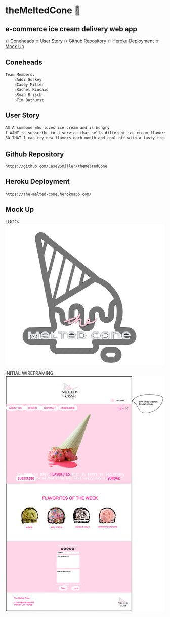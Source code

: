 # theMeltedCone 🍦

## e-commerce ice cream delivery web app

✩ [Coneheads](#coneheads)
✩ [User Story](#user-story)
✩ [Github Repository](#github-repository)
✩ [Heroku Deployment](#heroku-deployment)
✩ [Mock Up](#mock-up)

## Coneheads

    Team Members:
        ✩Addi Guskey
        ✩Casey Miller
        ✩Rachel Kincaid
        ✩Ryan Brisch
        ✩Tim Bathurst

## User Story

```md
AS A someone who loves ice cream and is hungry
I WANT to subscribe to a service that sells different ice cream flavors
SO THAT I can try new flavors each month and cool off with a tasty treat
```

## Github Repository

    https://github.com/CaseySMiller/theMeltedCone

## Heroku Deployment

    https://the-melted-cone.herokuapp.com/

## Mock Up

LOGO:  
<img src = "./client/src/assets/images/logo2.png">

INITIAL WIREFRAMING:
<img src = "./client/src/assets/images/meltedcone.png">
